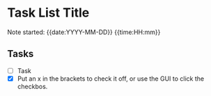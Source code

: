 # Task List Title

Note started: {{date:YYYY-MM-DD}} {{time:HH:mm}}

## Tasks

- [ ] Task
- [x] Put an x in the brackets to check it off, or use the GUI to click the checkbos.
